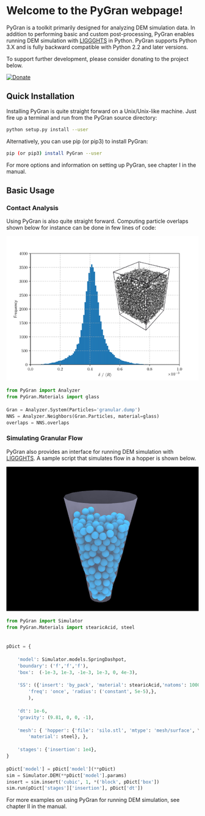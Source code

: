 # Welcome to the PyGran webpage!

PyGran is a toolkit primarily designed for analyzing DEM simulation data. In addition to performing basic and custom post-processing, PyGran enables running DEM simulation with [LIGGGHTS](https://www.cfdem.com/liggghtsr-open-source-discrete-element-method-particle-simulation-code) in Python. PyGran supports Python 3.X and is fully backward compatible with Python 2.2 and later versions.

To support further development, please consider donating to the project below.

[![Donate](https://img.shields.io/badge/Donate-PayPal-green.svg)](https://www.paypal.com/donate/?token=iMTE3iVcryZ_Prr5M9SsDGSbgdNaC8zYMbp5aTkHHUy-Bqrchu47Xa3AwT_XFh2x7EQYB0&country.x=US&locale.x=US)

## Quick Installation
Installing PyGran is quite straight forward on a Unix/Unix-like machine. Just fire up a terminal and run from the PyGran source directory:
```bash
python setup.py install --user
```
Alternatively, you can use pip (or pip3) to install PyGran:
```bash
pip (or pip3) install PyGran --user
```
For more options and information on setting up PyGran, see chapter I in the manual.

## Basic Usage
### Contact Analysis
Using PyGran is also quite straight forward. Computing particle overlaps shown below for instance can be done in few lines of code:

<p style="text-align:center;"><img src="images/overlap-hist.png"></p>

```python
from PyGran import Analyzer
from PyGran.Materials import glass

Gran = Analyzer.System(Particles='granular.dump')
NNS = Analyzer.Neighbors(Gran.Particles, material=glass)
overlaps = NNS.overlaps
```
### Simulating Granular Flow
PyGran also provides an interface for running DEM simulation with [LIGGGHTS](https://www.cfdem.com/liggghtsr-open-source-discrete-element-method-particle-simulation-code). A sample script that simulates flow in a hopper is shown below.

<p style="text-align:center;"><img src="images/hopper.png" width="600"></p>

```python
from PyGran import Simulator
from PyGran.Materials import stearicAcid, steel


pDict = {

	'model': Simulator.models.SpringDashpot,
	'boundary': ('f','f','f'),
	'box':  (-1e-3, 1e-3, -1e-3, 1e-3, 0, 4e-3),

	'SS': ({'insert': 'by_pack', 'material': stearicAcid,'natoms': 1000, \
		'freq': 'once', 'radius': ('constant', 5e-5),}, 
		),
		
	'dt': 1e-6,
	'gravity': (9.81, 0, 0, -1),

	'mesh': { 'hopper': {'file': 'silo.stl', 'mtype': 'mesh/surface', \
		'material': steel}, },
		
	'stages': {'insertion': 1e4},
}

pDict['model'] = pDict['model'](**pDict)
sim = Simulator.DEM(**pDict['model'].params)
insert = sim.insert('cubic', 1, *('block', pDict['box'])
sim.run(pDict['stages']['insertion'], pDict['dt'])
```
For more examples on using PyGran for running DEM simulation, see chapter II in the manual.
